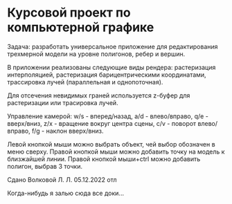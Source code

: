 # Курсовой проект по компьютерной графике 

Задача: разработать универсальное приложение для редактирования трехмерной модели на уровне полигонов, ребер и вершин.

В приложении реализованы следующие виды рендера: растеризация интерполяцией, растеризация барицентрическими координатами, трассировка лучей (параллельная и однопоточная).

Для отсечения невидимых граней используется z-буфер для растеризации или трасировка лучей.

Управление камерой: w/s - вперед/назад, a/d - влево/вправо, q/e - вверх/вниз, z/x - вращение вокруг центра сцены, c/v - поворот влево/вправо, f/g - наклон вверх/вниз.

Левой кнопкой мыши можно выбрать объект, чей выбор обозначен в меню сверху. Правой кнопкой мыши можно добавить точку на модель к близжайшей линии. Правой кнопкой мыши+ctrl
можно добавить полигон, выбрав 3 точки.

Сдано Волковой Л. Л. 05.12.2022 отл

Когда-нибудь я залью сюда все доки...
